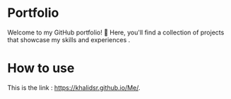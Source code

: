 # Portfolio
Welcome to my GitHub portfolio! 🚀 Here, you'll find a collection of projects that showcase my skills and experiences .
# How to use
This is the link :  https://khalidsr.github.io/Me/.
